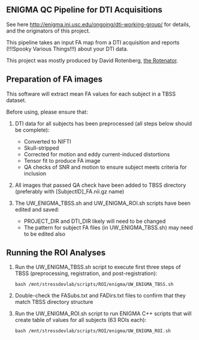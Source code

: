 ENIGMA QC Pipeline for DTI Acquisitions
---------------------------------------

See here http://enigma.ini.usc.edu/ongoing/dti-working-group/ for details, and the originators of this project.

This pipeline takes an input FA map from a DTI acquisition and reports (!!!Spooky Various Things!!!) about your DTI data.

This project was mostly produced by David Rotenberg, [the Rotenator](mailto:david.rotenberg@camh.ca).


Preparation of FA images
---------------

This software will extract mean FA values for each subject in a TBSS dataset.


Before using, please ensure that:

1. DTI data for all subjects has been preprocessed (all steps below should be complete):
	* Converted to NIFTI
	* Skull-stripped
	* Corrected for motion and eddy current-induced distortions
	* Tensor fit to produce FA image
	* QA checks of SNR and motion to ensure subject meets criteria for inclusion

2. All images that passed QA check have been added to TBSS directory (preferably with [SubjectID]_FA.nii.gz name)

3. The UW_ENIGMA_TBSS.sh and UW_ENIGMA_ROI.sh scripts have been edited and saved:
	* PROJECT_DIR and DTI_DIR likely will need to be changed
	* The pattern for subject FA files (in UW_ENIGMA_TBSS.sh) may need to be edited also



Running the ROI Analyses
---------------

1. Run the UW_ENIGMA_TBSS.sh script to execute first three steps of TBSS (preprocessing, registration, and post-registration):

    `bash /mnt/stressdevlab/scripts/ROI/enigma/UW_ENIGMA_TBSS.sh`

2. Double-check the FASubs.txt and FADirs.txt files to confirm that they match TBSS directory structure

3. Run the UW_ENIGMA_ROI.sh script to run ENIGMA C++ scripts that will create table of values for all subjects (63 ROIs each):

    `bash /mnt/stressdevlab/scripts/ROI/enigma/UW_ENIGMA_ROI.sh`

